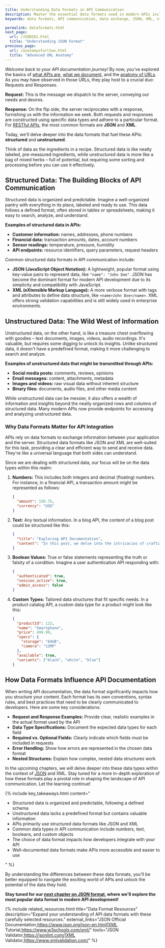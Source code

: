 ```yaml
---
title: Understanding Data Formats in API Communication
description: Master the essential data formats used in modern APIs including JSON, XML, and other structured data types. Learn how data formats facilitate effective API communication and why choosing the right format matters for developers and technical writers.
keywords: data formats, API communication, data exchange, JSON, XML, structured data formats, unstructured data, REST API data formats, API request formats, API response formats, JSON syntax, XML structure, key-value pairs, nested data structures, data types in APIs, boolean values in APIs, numeric data in APIs, text data in APIs, custom data types, API data validation, API data parsing, API documentation best practices, structured vs unstructured data, API data serialization, API payload formats

permalink: dataformats.html
next_page:
  url: /JSON101.html
  title: "Understanding JSON Format"
previous_page:
  url: /anatomyofurltwo.html
  title: "Advanced URL Anatomy"
---
```


*Welcome back to your API documentation journey!* By now, you've explored the basics of [what APIs are](/apidocumentation/whatisanapi.html), [what we document](/apidocumentation/whatwritersdo.html), and the [anatomy of URLs](/apidocumentation/anatomyofurl.html). As you may have observed in those URLs, they play host to a crucial duo: Requests and Responses.

**Request:** This is the message we dispatch to the server, conveying our needs and desires.

**Response:** On the flip side, the server reciprocates with a response, furnishing us with the information we seek. Both requests and responses are constructed using specific data types and adhere to a particular format. For [RESTful APIs](/apidocumentation/restAPI.html), the most common formats are **JSON** and **XML**.

Today, we'll delve deeper into the data formats that fuel these APIs: **structured** and **unstructured**.

Think of data as the ingredients in a recipe. Structured data is like neatly labeled, pre-measured ingredients, while unstructured data is more like a bag of mixed herbs – full of potential, but requiring some sorting and processing before you can use it effectively.

  <script async src="https://pagead2.googlesyndication.com/pagead/js/adsbygoogle.js?client=ca-pub-7149683584202371"
      crossorigin="anonymous"></script>
  <!-- AddTitleOne -->
  <ins class="adsbygoogle"
      style="display:block"
      data-ad-client="ca-pub-7149683584202371"
      data-ad-slot="7422872052"
      data-ad-format="auto"
      data-full-width-responsive="true"></ins>
  <script>
      (adsbygoogle = window.adsbygoogle || []).push({});
  </script>

## Structured Data: The Building Blocks of API Communication

Structured data is organized and predictable. Imagine a well-organized pantry with everything in its place, labeled and ready to use. This data follows a defined format, often stored in tables or spreadsheets, making it easy to search, analyze, and understand.

**Examples of structured data in APIs:**

* **Customer information:** names, addresses, phone numbers
* **Financial data:** transaction amounts, dates, account numbers
* **Sensor readings:** temperature, pressure, humidity
* **API endpoints:** resource identifiers, query parameters, request headers

Common structured data formats in API communication include:

* **JSON (JavaScript Object Notation):** A lightweight, popular format using key-value pairs to represent data, like `"name": "John Doe"`. JSON has become the dominant format for modern API development due to its simplicity and compatibility with JavaScript.
* **XML (eXtensible Markup Language):** A more verbose format with tags and attributes to define data structure, like `<name>John Doe</name>`. XML offers strong validation capabilities and is still widely used in enterprise environments.

## Unstructured Data: The Wild West of Information

Unstructured data, on the other hand, is like a treasure chest overflowing with goodies – text documents, images, videos, audio recordings. It's valuable, but requires some digging to unlock its insights. Unlike structured data, it doesn't have a predefined format, making it more challenging to search and analyze.

**Examples of unstructured data that might be transmitted through APIs:**

* **Social media posts:** comments, reviews, opinions
* **Email messages:** content, attachments, metadata
* **Images and videos:** raw visual data without inherent structure
* **Binary files:** documents, audio files, and other media content

While unstructured data can be messier, it also offers a wealth of information and insights beyond the neatly organized rows and columns of structured data. Many modern APIs now provide endpoints for accessing and analyzing unstructured data.

### Why Data Formats Matter for API Integration

APIs rely on data formats to exchange information between your application and the server. Structured data formats like JSON and XML are well-suited for this task, providing a clear and efficient way to send and receive data. They're like a universal language that both sides can understand.

Since we are dealing with structured data, our focus will be on the data types within this realm:

1. **Numbers:** This includes both integers and decimal (floating) numbers. For instance, in a financial API, a transaction amount might be represented as follows:

    ```json
    {
      "amount": 150.75,
      "currency": "USD"
    }
    ```

2. **Text:** Any textual information. In a blog API, the content of a blog post could be structured like this:

    ```json
    {
      "title": "Exploring API Documentation",
      "content": "In this post, we delve into the intricacies of crafting effective API documentation..."
    }
    ```

3. **Boolean Values:** True or false statements representing the truth or falsity of a condition. Imagine a user authentication API responding with:

    ```json
    {
      "authenticated": true,
      "session_active": true,
      "admin_access": false
    }
    ```

4. **Custom Types:** Tailored data structures that fit specific needs. In a product catalog API, a custom data type for a product might look like this:

    ```json
    {
      "productId": 123,
      "name": "Smartphone",
      "price": 499.99,
      "specs": {
        "storage": "64GB",
        "camera": "12MP"
      },
      "available": true,
      "variants": ["black", "white", "blue"]
    }
    ```

## How Data Formats Influence API Documentation

When writing API documentation, the data format significantly impacts how you structure your content. Each format has its own conventions, syntax rules, and best practices that need to be clearly communicated to developers. Here are some key considerations:

- **Request and Response Examples:** Provide clear, realistic examples in the actual format used by the API
- **Data Type Specifications:** Document the expected data types for each field
- **Required vs. Optional Fields:** Clearly indicate which fields must be included in requests
- **Error Handling:** Show how errors are represented in the chosen data format
- **Nested Structures:** Explain how complex, nested data structures work

In the upcoming chapters, we will delve deeper into these data types within the context of [JSON](/apidocumentation/JSON01.html) and XML. Stay tuned for a more in-depth exploration of how these formats play a pivotal role in shaping the landscape of API communication. Let the learning continue!

{% include key_takeaways.html content="
<ul>
  <li>Structured data is organized and predictable, following a defined schema</li>
  <li>Unstructured data lacks a predefined format but contains valuable information</li>
  <li>APIs primarily use structured data formats like JSON and XML</li>
  <li>Common data types in API communication include numbers, text, booleans, and custom objects</li>
  <li>The choice of data format impacts how developers integrate with your API</li>
  <li>Well-documented data formats make APIs more accessible and easier to use</li>
</ul>
" %}

By understanding the differences between these data formats, you'll be better equipped to navigate the exciting world of APIs and unlock the potential of the data they hold.

**Stay tuned for our [next chapter on JSON format](/apidocumentation/JSON01.html), where we'll explore the most popular data format in modern API development!**

{% include related_resources.html 
  title="Data Format Resources"
  description="Expand your understanding of API data formats with these carefully selected resources."
  external_links="JSON Official Documentation,https://www.json.org/json-en.html|XML Tutorial,https://www.w3schools.com/xml/"
  tools="JSON Validator,https://jsonlint.com/|XML Validator,https://www.xmlvalidation.com/"
%}

